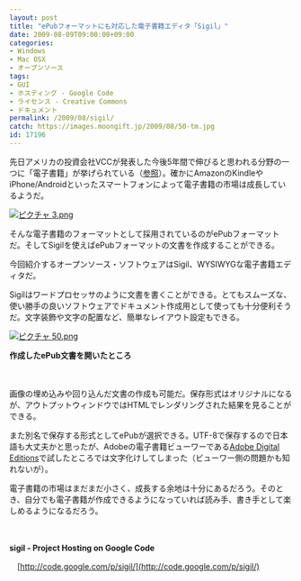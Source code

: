 ```yaml
---
layout: post
title: "ePubフォーマットにも対応した電子書籍エディタ「Sigil」"
date: 2009-08-09T09:00:00+09:00
categories:
- Windows
- Mac OSX
- オープンソース
tags: 
- GUI
- ホスティング - Google Code
- ライセンス - Creative Commons
- ドキュメント
permalink: /2009/08/sigil/
catch: https://images.moongift.jp/2009/08/50-tm.jpg
id: 17196
---
```

先日アメリカの投資会社VCCが発表した今後5年間で伸びると思われる分野の一つに「電子書籍」が挙げられている（[参照](http://zen.seesaa.net/article/125002724.html)）。確かにAmazonのKindleやiPhone/Androidといったスマートフォンによって電子書籍の市場は成長しているようだ。

  

[![ピクチャ 3.png](https://images.moongift.jp/2009/08/3-tm1.jpg)](https://images.moongift.jp/2009/08/31.png)

  

そんな電子書籍のフォーマットとして採用されているのがePubフォーマットだ。そしてSigilを使えばePubフォーマットの文書を作成することができる。

  

今回紹介するオープンソース・ソフトウェアはSigil、WYSIWYGな電子書籍エディタだ。

  
<!--more-->

Sigilはワードプロセッサのように文書を書くことができる。とてもスムーズな、使い勝手の良いソフトウェアでドキュメント作成用として使っても十分便利そうだ。文字装飾や文字の配置など、簡単なレイアウト設定もできる。

  

[![ピクチャ 50.png](https://images.moongift.jp/2009/08/50-tm.jpg)](https://images.moongift.jp/2009/08/50.png)  
  
**作成したePub文書を開いたところ**

  

　

  

画像の埋め込みや回り込んだ文書の作成も可能だ。保存形式はオリジナルになるが、アウトプットウィンドウではHTMLでレンダリングされた結果を見ることができる。

  

また別名で保存する形式としてePubが選択できる。UTF-8で保存するので日本語も大丈夫かと思ったが、Adobeの電子書籍ビューワーである[Adobe Digital Editions](http://www.moongift.jp/2007/12/adobe_digital_editions/)で試したところでは文字化けしてしまった（ビューワー側の問題かも知れないが）。

  

電子書籍の市場はまだまだ小さく、成長する余地は十分にあるだろう。そのとき、自分でも電子書籍が作成できるようになっていれば読み手、書き手として楽しめるようになるだろう。

  

　

  

**sigil - Project Hosting on Google Code**  
  
　[http://code.google.com/p/sigil/](http://code.google.com/p/sigil/)

  
